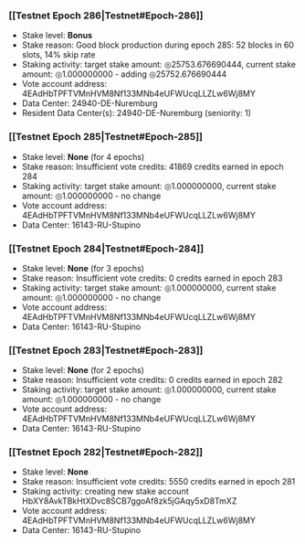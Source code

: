 ### [[Testnet Epoch 286|Testnet#Epoch-286]]
* Stake level: **Bonus**
* Stake reason: Good block production during epoch 285: 52 blocks in 60 slots, 14% skip rate
* Staking activity: target stake amount: ◎25753.676690444, current stake amount: ◎1.000000000 - adding ◎25752.676690444
* Vote account address: 4EAdHbTPFTVMnHVM8Nf133MNb4eUFWUcqLLZLw6Wj8MY
* Data Center: 24940-DE-Nuremburg
* Resident Data Center(s): 24940-DE-Nuremburg (seniority: 1)
### [[Testnet Epoch 285|Testnet#Epoch-285]]
* Stake level: **None** (for 4 epochs)
* Stake reason: Insufficient vote credits: 41869 credits earned in epoch 284
* Staking activity: target stake amount: ◎1.000000000, current stake amount: ◎1.000000000 - no change
* Vote account address: 4EAdHbTPFTVMnHVM8Nf133MNb4eUFWUcqLLZLw6Wj8MY
* Data Center: 16143-RU-Stupino
### [[Testnet Epoch 284|Testnet#Epoch-284]]
* Stake level: **None** (for 3 epochs)
* Stake reason: Insufficient vote credits: 0 credits earned in epoch 283
* Staking activity: target stake amount: ◎1.000000000, current stake amount: ◎1.000000000 - no change
* Vote account address: 4EAdHbTPFTVMnHVM8Nf133MNb4eUFWUcqLLZLw6Wj8MY
* Data Center: 16143-RU-Stupino
### [[Testnet Epoch 283|Testnet#Epoch-283]]
* Stake level: **None** (for 2 epochs)
* Stake reason: Insufficient vote credits: 0 credits earned in epoch 282
* Staking activity: target stake amount: ◎1.000000000, current stake amount: ◎1.000000000 - no change
* Vote account address: 4EAdHbTPFTVMnHVM8Nf133MNb4eUFWUcqLLZLw6Wj8MY
* Data Center: 16143-RU-Stupino
### [[Testnet Epoch 282|Testnet#Epoch-282]]
* Stake level: **None**
* Stake reason: Insufficient vote credits: 5550 credits earned in epoch 281
* Staking activity: creating new stake account HbXY8AvkTBkHtXDvc8SCB7ggoAf8zk5jGAqy5xD8TmXZ
* Vote account address: 4EAdHbTPFTVMnHVM8Nf133MNb4eUFWUcqLLZLw6Wj8MY
* Data Center: 16143-RU-Stupino